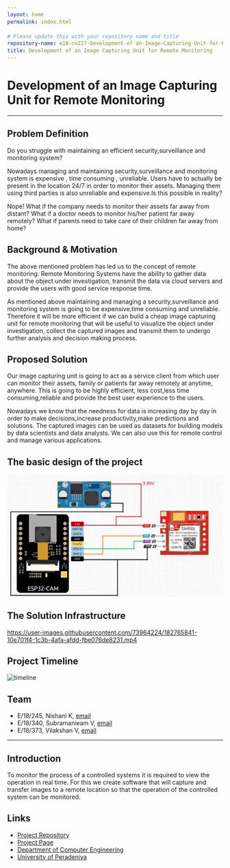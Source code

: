 ```yaml
---
layout: home
permalink: index.html

# Please update this with your repository name and title
repository-name: e18-co227-Development-of-an-Image-Capturing-Unit-for-Remote-Monitoring
title: Development of an Image Capturing Unit for Remote Monitoring
---
```


[comment]: # "This is the standard layout for the project, but you can clean this and use your own template"

# Development of an Image Capturing Unit for Remote Monitoring

---

[comment]: # "This is a sample image, to show how to add images to your page. To learn more options, please refer [this](https://projects.ce.pdn.ac.lk/docs/faq/how-to-add-an-image/)"

## Problem Definition

Do you struggle with maintaining an efficient security,surveillance and monitoring system?

Nowadays managing and maintaining security,surveillance and monitoring system is expensive , time consuming , unreliable. Users have to actually be present in the location 24/7 in order to monitor their assets. Managing them using third parties is also unreliable and expensive.Is this possible in reality?

Nope!
What if the company needs to monitor their assets far away from distant?
What if a doctor needs to monitor his/her patient far away remotely?
What if parents need to take care of their children far away from home?


## Background & Motivation

The above mentioned problem has led us to the concept of remote monitoring. Remote Monitoring Systems have the ability to gather data about the object under investigation, transmit the data via cloud servers and provide the users with good service response time.

As mentioned above maintaining and managing a security,surveillance and monitoring system is going to be expensive,time consuming and unreliable. Therefore it will be more efficient if we can build a cheap image capturing unit for remote monitoring that will be useful to visualize the object under investigation, collect the captured images and transmit them to undergo further analysis and decision making process.

## Proposed Solution

Our image capturing unit is going to act as a service client from which user can monitor their assets, family or patients far away remotely at anytime, anywhere. This is going to be highly efficient, less cost,less time consuming,reliable and provide the best user experience to the users.

Nowadays we know that the needness for data is increasing day by day in order to make decisions,increase productivity,make predictions and solutions. The captured images can be used as datasets for building models by data scientists and data analysts. We can also use this for remote control and manage various applications.


## The basic design of the project

![Sample Image](./images/design_1.png)

## The Solution Infrastructure

https://user-images.githubusercontent.com/73964224/182765841-10e701f4-1c3b-4afa-afdd-fbe076de8231.mp4


## Project Timeline
![timeline](https://user-images.githubusercontent.com/73964224/172566498-bceffa4f-89db-48b9-9cd5-7e4013d4918d.png)

## Team
-  E/18/245, Nishani K, [email](mailto:e18245@eng.pdn.ac.lk)
-  E/18/340, Subramanieam V, [email](mailto:e18340@eng.pdn.ac.lk)
-  E/18/373, Vilakshan V, [email](mailto:e18373@eng.pdn.ac.lk)

<!--
## Table of Contents
1. [Introduction](#introduction)
-->


---





## Introduction

To monitor the process of a controlled systems it is required to view the operation in real time. For this we create software that will capture and transfer images to a remote location so that the operation of the controlled system can be monitored.


## Links

- [Project Repository](https://github.com/cepdnaclk/e18-co227-Development-of-an-Image-Capturing-Unit-for-Remote-Monitoring)
- [Project Page](https://cepdnaclk.github.io/e18-co227-Development-of-an-Image-Capturing-Unit-for-Remote-Monitoring)
- [Department of Computer Engineering](http://www.ce.pdn.ac.lk/)
- [University of Peradeniya](https://eng.pdn.ac.lk/)


[//]: # (Please refer this to learn more about Markdown syntax)
[//]: # (https://github.com/adam-p/markdown-here/wiki/Markdown-Cheatsheet)
